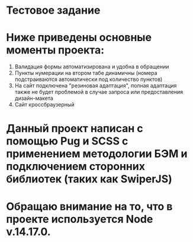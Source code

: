 # Тестовое задание 
# Ниже приведены основные моменты проекта:
1. Валидация формы автоматизирована и удобна в обращении
2. Пункты нумерации на втором табе динамичны (номера подстраиваются автоматически под количество пунктов)
3. На сайт подключена "резиновая адаптация", полная адаптация также не будет проблемой в случае запроса или предоставления дизайн-макета
4. Сайт кроссбраузерный

# Данный проект написан с помощью Pug и SCSS с применением методологии БЭМ и подключением сторонних библиотек (таких как SwiperJS)
# Обращаю внимание на то, что в проекте используется Node v.14.17.0. 
